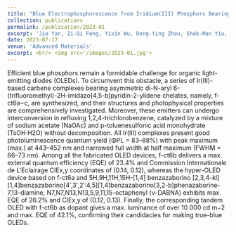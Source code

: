 ```yaml
---
title: "Blue Electrophosphorescence from Iridium(III) Phosphors Bearing Asymmetric Di-N-aryl 6-(trifluoromethyl)-2H-imidazo[4,5-b]pyridin-2-ylidene Chelates"
collection: publications
permalink: /publication/2023-01
excerpt: 'Jie Yan, Zi‐Qi Feng, Yixin Wu, Dong‐Ying Zhou, Shek‐Man Yiu, **Chin‐Yiu Chan**, Yi Pan, Kai Chung Lau, Liang‐Sheng Liao, Yun Chi'
date: 2023-07-17
venue: 'Advanced Materials'
excerpt: <br/> <img src='/images/2023-01.jpg'>
---
```

Efficient blue phosphors remain a formidable challenge for organic light-emitting diodes (OLEDs). To circumvent this obstacle, a series of Ir(III)-based carbene complexes bearing asymmetric di-N-aryl 6-(trifluoromethyl)-2H-imidazo[4,5-b]pyridin-2-ylidene chelates, namely, f-ct6a‒c, are synthesized, and their structures and photophysical properties are comprehensively investigated. Moreover, these emitters can undergo interconversion in refluxing 1,2,4-trichlorobenzene, catalyzed by a mixture of sodium acetate (NaOAc) and p-toluenesulfonic acid monohydrate (TsOH·H2O) without decomposition. All Ir(III) complexes present good photoluminescence quantum yield (ΦPL = 83–88%) with peak maximum (max.) at 443–452 nm and narrowed full width at half maximum (FWHM = 66–73 nm). Among all the fabricated OLED devices, f-ct6b delivers a max. external quantum efficiency (EQE) of 23.4% and Commission Internationale de L'Eclairage CIEx,y coordinates of (0.14, 0.12), whereas the hyper-OLED device based on f-ct6a and 5H,9H,11H,15H-[1,4] benzazaborino [2,3,4-kl][1,4]benzazaborino[4′,3′,2′:4,5][1,4]benzazaborino[3,2-b]phenazaborine-7,13-diamine, N7,N7,N13,N13,5,9,11,15-octaphenyl (ν-DABNA) exhibits max. EQE of 26.2% and CIEx,y of (0.12, 0.13). Finally, the corresponding tandem OLED with f-ct6b as dopant gives a max. luminance of over 10 000 cd m−2 and max. EQE of 42.1%, confirming their candidacies for making true-blue OLEDs.
